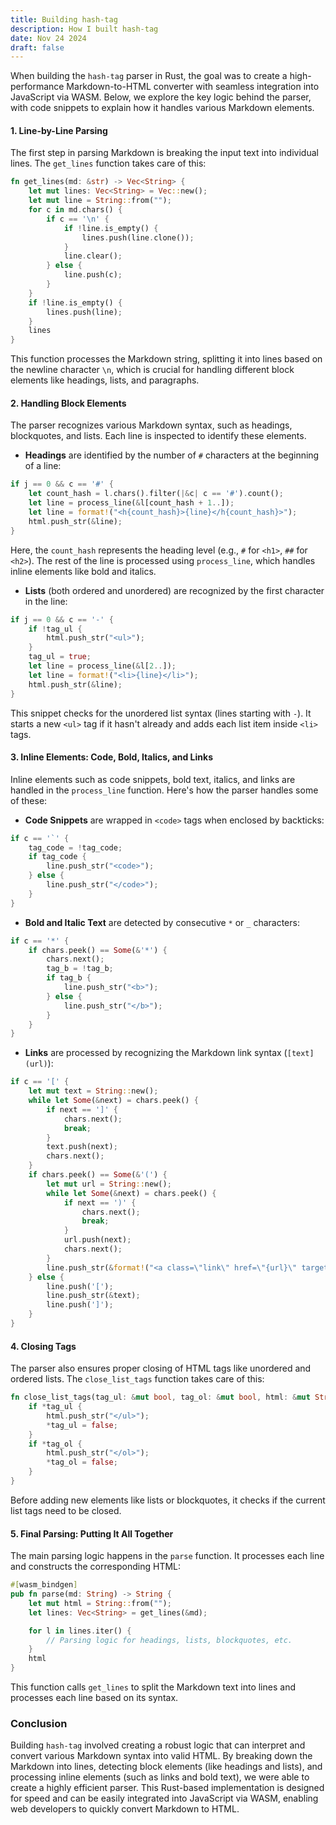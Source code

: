```yaml
---
title: Building hash-tag
description: How I built hash-tag
date: Nov 24 2024
draft: false
---
```


When building the `hash-tag` parser in Rust, the goal was to create a high-performance Markdown-to-HTML converter with seamless integration into JavaScript via WASM. Below, we explore the key logic behind the parser, with code snippets to explain how it handles various Markdown elements.

#### 1. **Line-by-Line Parsing**

The first step in parsing Markdown is breaking the input text into individual lines. The `get_lines` function takes care of this:

```rust
fn get_lines(md: &str) -> Vec<String> {
    let mut lines: Vec<String> = Vec::new();
    let mut line = String::from("");
    for c in md.chars() {
        if c == '\n' {
            if !line.is_empty() {
                lines.push(line.clone());
            }
            line.clear();
        } else {
            line.push(c);
        }
    }
    if !line.is_empty() {
        lines.push(line);
    }
    lines
}
```

This function processes the Markdown string, splitting it into lines based on the newline character `\n`, which is crucial for handling different block elements like headings, lists, and paragraphs.

#### 2. **Handling Block Elements**

The parser recognizes various Markdown syntax, such as headings, blockquotes, and lists. Each line is inspected to identify these elements.

- **Headings** are identified by the number of `#` characters at the beginning of a line:

```rust
if j == 0 && c == '#' {
    let count_hash = l.chars().filter(|&c| c == '#').count();
    let line = process_line(&l[count_hash + 1..]);
    let line = format!("<h{count_hash}>{line}</h{count_hash}>");
    html.push_str(&line);
}
```

Here, the `count_hash` represents the heading level (e.g., `#` for `<h1>`, `##` for `<h2>`). The rest of the line is processed using `process_line`, which handles inline elements like bold and italics.

- **Lists** (both ordered and unordered) are recognized by the first character in the line:

```rust
if j == 0 && c == '-' {
    if !tag_ul {
        html.push_str("<ul>");
    }
    tag_ul = true;
    let line = process_line(&l[2..]);
    let line = format!("<li>{line}</li>");
    html.push_str(&line);
}
```

This snippet checks for the unordered list syntax (lines starting with `-`). It starts a new `<ul>` tag if it hasn't already and adds each list item inside `<li>` tags.

#### 3. **Inline Elements: Code, Bold, Italics, and Links**

Inline elements such as code snippets, bold text, italics, and links are handled in the `process_line` function. Here's how the parser handles some of these:

- **Code Snippets** are wrapped in `<code>` tags when enclosed by backticks:

```rust
if c == '`' {
    tag_code = !tag_code;
    if tag_code {
        line.push_str("<code>");
    } else {
        line.push_str("</code>");
    }
}
```

- **Bold and Italic Text** are detected by consecutive `*` or `_` characters:

```rust
if c == '*' {
    if chars.peek() == Some(&'*') {
        chars.next();
        tag_b = !tag_b;
        if tag_b {
            line.push_str("<b>");
        } else {
            line.push_str("</b>");
        }
    }
}
```

- **Links** are processed by recognizing the Markdown link syntax (`[text](url)`):

```rust
if c == '[' {
    let mut text = String::new();
    while let Some(&next) = chars.peek() {
        if next == ']' {
            chars.next();
            break;
        }
        text.push(next);
        chars.next();
    }
    if chars.peek() == Some(&'(') {
        let mut url = String::new();
        while let Some(&next) = chars.peek() {
            if next == ')' {
                chars.next();
                break;
            }
            url.push(next);
            chars.next();
        }
        line.push_str(&format!("<a class=\"link\" href=\"{url}\" target=\"_blank\">{text}</a>"));
    } else {
        line.push('[');
        line.push_str(&text);
        line.push(']');
    }
}
```

#### 4. **Closing Tags**

The parser also ensures proper closing of HTML tags like unordered and ordered lists. The `close_list_tags` function takes care of this:

```rust
fn close_list_tags(tag_ul: &mut bool, tag_ol: &mut bool, html: &mut String) {
    if *tag_ul {
        html.push_str("</ul>");
        *tag_ul = false;
    }
    if *tag_ol {
        html.push_str("</ol>");
        *tag_ol = false;
    }
}
```

Before adding new elements like lists or blockquotes, it checks if the current list tags need to be closed.

#### 5. **Final Parsing: Putting It All Together**

The main parsing logic happens in the `parse` function. It processes each line and constructs the corresponding HTML:

```rust
#[wasm_bindgen]
pub fn parse(md: String) -> String {
    let mut html = String::from("");
    let lines: Vec<String> = get_lines(&md);

    for l in lines.iter() {
        // Parsing logic for headings, lists, blockquotes, etc.
    }
    html
}
```

This function calls `get_lines` to split the Markdown text into lines and processes each line based on its syntax.

### Conclusion

Building `hash-tag` involved creating a robust logic that can interpret and convert various Markdown syntax into valid HTML. By breaking down the Markdown into lines, detecting block elements (like headings and lists), and processing inline elements (such as links and bold text), we were able to create a highly efficient parser. This Rust-based implementation is designed for speed and can be easily integrated into JavaScript via WASM, enabling web developers to quickly convert Markdown to HTML.
